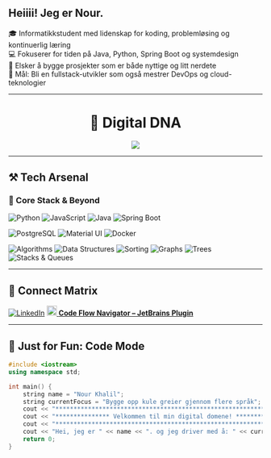 ##  Heiiii! Jeg er Nour.

🎓 Informatikkstudent med lidenskap for koding, problemløsing og kontinuerlig læring  
💻 Fokuserer for tiden på Java, Python, Spring Boot og systemdesign  
🌱 Elsker å bygge prosjekter som er både nyttige og litt nerdete  
🎯 Mål: Bli en fullstack-utvikler som også mestrer DevOps og cloud-teknologier

---

<h1 align="center">🧬 Digital DNA</h1>

<p align="center">
  <img src="https://github-profile-summary-cards.vercel.app/api/cards/profile-details?username=NourKhalil0&theme=github_dark" />
</p>

---

## ⚒️ Tech Arsenal

### 🧩 Core Stack & Beyond

![Python](https://img.shields.io/badge/Python-3776AB?style=for-the-badge&logo=python&logoColor=white)
![JavaScript](https://img.shields.io/badge/JavaScript-F7DF1E?style=for-the-badge&logo=javascript&logoColor=black)
![Java](https://img.shields.io/badge/Java-ED8B00?style=for-the-badge&logo=openjdk&logoColor=white)
![Spring Boot](https://img.shields.io/badge/Spring_Boot-6DB33F?style=for-the-badge&logo=springboot&logoColor=white)

![PostgreSQL](https://img.shields.io/badge/PostgreSQL-4169E1?style=for-the-badge&logo=postgresql&logoColor=white)
![Material UI](https://img.shields.io/badge/Material_UI-0081CB?style=for-the-badge&logo=mui&logoColor=white)
![Docker](https://img.shields.io/badge/Docker-2496ED?style=for-the-badge&logo=docker&logoColor=white)

![Algorithms](https://img.shields.io/badge/Algorithms-%2300BFFF?style=for-the-badge)
![Data Structures](https://img.shields.io/badge/Data%20Structures-%23FF69B4?style=for-the-badge)
![Sorting](https://img.shields.io/badge/Sorting%20Algorithms-%2300BFFF?style=for-the-badge)
![Graphs](https://img.shields.io/badge/Graphs-%234CAF50?style=for-the-badge)
![Trees](https://img.shields.io/badge/Trees-%23FFA500?style=for-the-badge)
![Stacks & Queues](https://img.shields.io/badge/Stacks_&_Queues-%23FF69B4?style=for-the-badge)

---

## 📡 Connect Matrix

[![LinkedIn](https://img.shields.io/badge/LinkedIn-blue?style=flat&logo=linkedin)](https://www.linkedin.com/in/nour-khalil-rash-7a0222317/)
<a href="https://plugins.jetbrains.com/plugin/27461-code-flow-navigator" target="_blank">
  <img src="https://resources.jetbrains.com/storage/products/company/brand/logos/JetBrains/jb_beam.svg" alt="JetBrains Logo" height="20" />
  <strong>Code Flow Navigator – JetBrains Plugin</strong>
</a>

---

## 🧪 Just for Fun: Code Mode

```cpp
#include <iostream>
using namespace std;

int main() {
    string name = "Nour Khalil";
    string currentFocus = "Bygge opp kule greier gjennom flere språk";
    cout << "*************************************************************\n";
    cout << "*************** Velkommen til min digital domene! ***************\n";
    cout << "*************************************************************\n";
    cout << "Hei, jeg er " << name << ". og jeg driver med å: " << currentFocus << ".\n";
    return 0;
}
